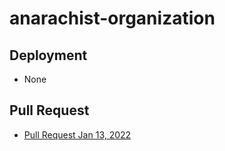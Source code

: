 # anarachist-organization

## Deployment
- None

## Pull Request
- [Pull Request Jan 13, 2022](https://github.com/spamuelranek/anarachist-organization/pull/1)
